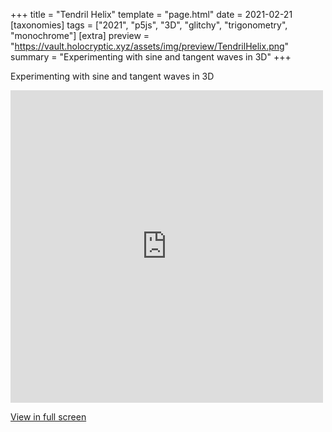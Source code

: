 +++
title = "Tendril Helix"
template = "page.html"
date = 2021-02-21
[taxonomies]
tags = ["2021", "p5js", "3D", "glitchy", "trigonometry", "monochrome"]
[extra]
preview = "https://vault.holocryptic.xyz/assets/img/preview/TendrilHelix.png"
summary = "Experimenting with sine and tangent waves in 3D"
+++

Experimenting with sine and tangent waves in 3D

<embed
type="text/html"
src="https://vault.holocryptic.xyz/src/2021/TendrilHelix"
width="500"
height="500"
/>

<a target=_blank href="https://vault.holocryptic.xyz/src/2021/TendrilHelix">View in full screen</a>
